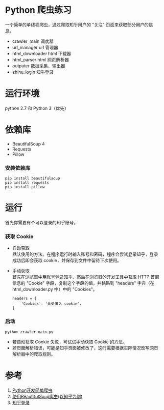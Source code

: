# Python 爬虫练习
一个简单的单线程爬虫，通过爬取知乎用户的 "关注" 页面来获取部分用户的信息。


* crawler_main  调度器
* url_manager url  管理器
* html_downloader html 下载器
* html_parser html 网页解析器
* outputer 数据采集、输出器
* zhihu_login  知乎登录

# 运行环境
python 2.7 和 Python 3（优先）

# 依赖库
* BeautifulSoup 4
* Requests
* Pillow

### 安装依赖库
    pip install beautifulsoup
    pip install requests
    pip install pillow

# 运行
首先你需要有个可以登录的知乎账号。

### 获取 Cookie
* 自动获取<br/>
    默认使用的方法。在程序运行时输入账号和密码，程序会尝试登录知乎，登录成功后即会获取 cookie，并保存到文件中留待下次使用。

* 手动获取<br/>
    首先在浏览器中用账号登录知乎，然后在浏览器的开发工具中获取 HTTP 首部信息的 "Cookie" 字段，复制这个字段的值，并黏贴到 "headers" 字典（在 html_downloader.py 中）中的 "Cookies"。
    ```
    headers = {
        'Cookies': '此处填入 cookie'，
    }
    ```

### 启动
    python crawler_main.py

* 若自动获取 Cookie 失败，可试试手动获取 Cookie 的方法。
* 若页面解析错误，可能是知乎页面被修改了，这时需要根据实际情况改写网页解析器中的爬取规则。

# 参考
1. [Python开发简单爬虫](http://www.imooc.com/learn/563)<br/>
2. [使用BeautifulSoup爬虫(以知乎为例)](http://mingxinglai.com/cn/2016/08/crawl-with-bs/)<br/>
3. [知乎登录](https://github.com/xchaoinfo/fuck-login/blob/master/001%20zhihu/zhihu.py)<br/>